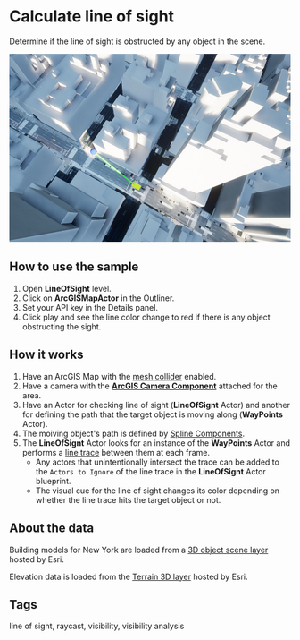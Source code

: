 # Calculate line of sight

Determine if the line of sight is obstructed by any object in the scene.

![Image of line of sight](LineOfSight.jpg)

## How to use the sample

1. Open **LineOfSight** level.
2. Click on **ArcGISMapActor** in the Outliner.
3. Set your API key in the Details panel.
4. Click play and see the line color change to red if there is any object obstructing the sight.

## How it works

1. Have an ArcGIS Map with the [mesh collider](https://developers.arcgis.com/unreal-engine/maps/mesh-collider/) enabled.
2. Have a camera with the [**ArcGIS Camera Component**](https://developers.arcgis.com/unreal-engine/maps/camera/#arcgis-camera-component) attached for the area.
3. Have an Actor for checking line of sight (**LineOfSignt** Actor) and another for defining the path that the target object is moving along (**WayPoints** Actor).
4. The moiving object's path is defined by [Spline Components](https://docs.unrealengine.com/5.0/en-US/blueprint-spline-components-overview-in-unreal-engine/).
5. The **LineOfSignt** Actor looks for an instance of the **WayPoints** Actor and performs a [line trace](https://docs.unrealengine.com/5.0/en-US/BlueprintAPI/Collision/LineTraceByChannel/) between them at each frame. 
    - Any actors that unintentionally intersect the trace can be added to the `Actors to Ignore` of the line trace in the **LineOfSignt** Actor blueprint. 
    - The visual cue for the line of sight changes its color depending on whether the line trace hits the target object or not.

## About the data

Building models for New York are loaded from a [3D object scene layer](https://tiles.arcgis.com/tiles/z2tnIkrLQ2BRzr6P/arcgis/rest/services/New_York_LoD2_3D_Buildings/SceneServer/layers/0) hosted by Esri.

Elevation data is loaded from the [Terrain 3D layer](https://elevation3d.arcgis.com/arcgis/rest/services/WorldElevation3D/Terrain3D/ImageServer) hosted by Esri.

## Tags

line of sight, raycast, visibility, visibility analysis